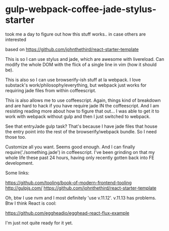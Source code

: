 gulp-webpack-coffee-jade-stylus-starter
=======================================

took me a day to figure out how this stuff works.. in case others are interested

based on https://github.com/johnthethird/react-starter-template

This is so I can use stylus and jade, which are awesome with livereload. Can modify the whole DOM with the flick of a single line in vim (how it should be).

This is also so I can use browserify-ish stuff at la webpack. I love substack's work/philosophy/everything, but webpack just works for requiring jade files from within coffeescript.

This is also allows me to use coffeescript. Again, things kind of breakdown and are hard to hack if you have require jade IN the coffeescript. And I am resisting reading more about how to figure that out... I was able to get it to work with webpack without gulp and then I just switched to webpack.

See that entryJade gulp task? That's because I have jade files that house the entry point into the rest of the browserify/webpack bundle. So I need those too.

Customize all you want. Seems good enough. And I can finally require('./something.jade') in coffeescript. I've been grinding on that my whole life these past 24 hours, having only recently gotten back into FE development. 

Some links:

https://github.com/tooling/book-of-modern-frontend-tooling
http://gulpjs.com/
https://github.com/johnthethird/react-starter-template

Oh, btw I use nvm and I most definitely 'use v.11.12'. v.11.13 has problems. Btw I think React is cool:

https://github.com/eggheadio/egghead-react-flux-example

I'm just not quite ready for it yet.
